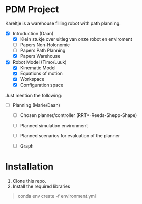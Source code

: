 # PDM Project
Kareltje is a warehouse filling robot with path planning.

- [x] Introduction (Daan)
  - [x] Klein stukje over uitleg van onze robot en enviroment
  - [ ] Papers Non-Holonomic 
  - [ ] Papers Path Planning
  - [x] Papers Warehouse 

- [x] Robot Model (Timo/Luuk)
  - [x] Kinematic Model 
  - [x] Equations of motion 
  - [x] Workspace
  - [x] Configuration space

Just mention the following:
- [ ] Planning (Marie/Daan)
  - [ ] Chosen planner/controller (RRT*-Reeds-Shepp-Shape)
  - [ ] Planned simulation environment
  - [ ] Planned scenarios for evaluation of the planner
  - [ ] Graph


# Installation

1. Clone this repo.
2. Install the required libraries
> conda env create -f environment.yml

